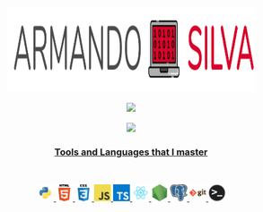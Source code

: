 
<h3
  align="center"
>
  <img
    width="440em"
    height="150em"
    src="images/armando-silva.svg"
  >
</h3>

<div
  align="center"
>
  <a
    href="https://github.com/franciscoarmando63"
  >
    <img
      height="180em"
      src="https://github-readme-stats.vercel.app/api?username=franciscoarmando63&show_icons=true&theme=dark"
    />
    <br/>
    <br/>
    <img
      height="180em"
      src="https://github-readme-stats.vercel.app/api/top-langs/?username=franciscoarmando63&hide=html&layout=compact&theme=dark"
    />
</div>

<div
  align="center"
>
  <h3
    align="center"
  >
    Tools and Languages that I master
  </h3>

<br
/>
  
<div
  align="center"
>
  <a
    href="https://www.python.org"
    target="_blank"
  >
    <img
      width="30px"
      src="https://raw.githubusercontent.com/github/explore/80688e429a7d4ef2fca1e82350fe8e3517d3494d/topics/python/python.png"
    >
  </a>
  <a
    href="https://developer.mozilla.org/pt-BR/docs/Web/HTML"
    target="_blank"
  >
    <img
      width="30px"
      src="https://raw.githubusercontent.com/github/explore/80688e429a7d4ef2fca1e82350fe8e3517d3494d/topics/html/html.png"
    >
  </a>
  <a
    href="https://www.w3schools.com/css/"
    target="_blank"
  >
    <img
      width="30px"
      src="https://raw.githubusercontent.com/github/explore/80688e429a7d4ef2fca1e82350fe8e3517d3494d/topics/css/css.png"
    >
  </a>
  <a
    href="https://developer.mozilla.org/pt-BR/docs/Web/JavaScript"
    target="_blank"
  >
    <img
      width="30px"
      src="https://raw.githubusercontent.com/github/explore/80688e429a7d4ef2fca1e82350fe8e3517d3494d/topics/javascript/javascript.png"
    >
  </a>
  <a
    href="https://www.typescriptlang.org/"
    target="_blank"
  >
    <img
      width="30px"
      src="https://raw.githubusercontent.com/github/explore/80688e429a7d4ef2fca1e82350fe8e3517d3494d/topics/typescript/typescript.png"
    >
  </a>
  <a
    href="https://pt-br.reactjs.org/"
    target="_blank"
  >
    <img
      width="30px"
      src="https://raw.githubusercontent.com/github/explore/80688e429a7d4ef2fca1e82350fe8e3517d3494d/topics/react/react.png"
    >
  </a>
  <a
    href="https://nodejs.org/en/"
    target="_blank"
  >
    <img
      width="30px"
      src="https://raw.githubusercontent.com/github/explore/80688e429a7d4ef2fca1e82350fe8e3517d3494d/topics/nodejs/nodejs.png"
    >
  </a>
  <a
    href="https://www.postgresql.org"
    target="_blank"
  >
    <img
      width="30px"
      src="https://raw.githubusercontent.com/github/explore/80688e429a7d4ef2fca1e82350fe8e3517d3494d/topics/postgresql/postgresql.png"
    >
  </a>
  <a
    href="https://git-scm.com/"
    target="_blank"
  >
    <img
      width="30px"
      src="https://raw.githubusercontent.com/github/explore/80688e429a7d4ef2fca1e82350fe8e3517d3494d/topics/git/git.png"
    >
  </a>
  <a
    href="https://docs.microsoft.com/pt-br/powershell/scripting/overview?view=powershell-7.1"
    target="_blank"
  >
    <img
      width="30px"
      src="https://raw.githubusercontent.com/github/explore/80688e429a7d4ef2fca1e82350fe8e3517d3494d/topics/terminal/terminal.png"
    >
  </a>
</div>
